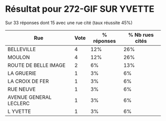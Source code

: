 # Résultat pour 272-GIF SUR YVETTE

Sur 33 réponses dont 15 avec une rue cité (taux réussite 45%)

| Rue | Vote | % réponses | % Nb rues cités|
|-----|------|------------|----------------|
| BELLEVILLE | 4 | 12% | 26%|
| MOULON | 4 | 12% | 26%|
| ROUTE DE BELLE IMAGE | 2 | 6% | 13%|
| LA GRUERIE | 1 | 3% | 6%|
| LA CROIX DE FER | 1 | 3% | 6%|
| RUE NEUVE | 1 | 3% | 6%|
| AVENUE GENERAL LECLERC | 1 | 3% | 6%|
| L YVETTE | 1 | 3% | 6%|
